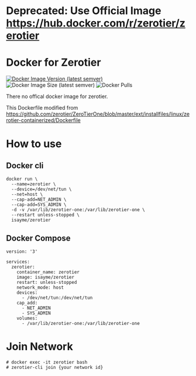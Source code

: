 # Deprecated: Use Official Image https://hub.docker.com/r/zerotier/zerotier

# Docker for Zerotier

[![Docker Image Version (latest semver)](https://img.shields.io/docker/v/isayme/zerotier?sort=semver&style=flat-square)](https://hub.docker.com/r/isayme/zerotier)
![Docker Image Size (latest semver)](https://img.shields.io/docker/image-size/isayme/zerotier?sort=semver&style=flat-square)
![Docker Pulls](https://img.shields.io/docker/pulls/isayme/zerotier?style=flat-square)

There no offical docker image for zerotier.

This Dockerfile modified from https://github.com/zerotier/ZeroTierOne/blob/master/ext/installfiles/linux/zerotier-containerized/Dockerfile

# How to use

## Docker cli

```
docker run \
  --name=zerotier \
  --device=/dev/net/tun \
  --net=host \
  --cap-add=NET_ADMIN \
  --cap-add=SYS_ADMIN \
  -d -v /var/lib/zerotier-one:/var/lib/zerotier-one \
  --restart unless-stopped \
  isayme/zerotier
```

## Docker Compose

```
version: '3'

services:
  zerotier:
    container_name: zerotier
    image: isayme/zerotier
    restart: unless-stopped
    network_mode: host
    devices:
      - /dev/net/tun:/dev/net/tun
    cap_add:
      - NET_ADMIN
      - SYS_ADMIN
    volumes:
      - /var/lib/zerotier-one:/var/lib/zerotier-one
```

# Join Network

```
# docker exec -it zerotier bash
# zerotier-cli join {your network id}
```
